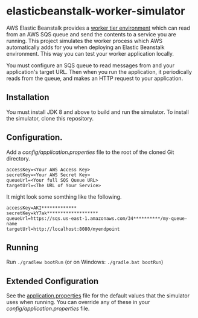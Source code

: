 # elasticbeanstalk-worker-simulator

AWS Elastic Beanstalk provides a [worker tier environment](http://docs.aws.amazon.com/elasticbeanstalk/latest/dg/using-features-managing-env-tiers.html) which can read from an AWS SQS queue and send the contents to a service you are running. This project simulates the worker process which AWS automatically adds for you when deploying an Elastic Beanstalk environment. This way you can test your worker application locally.

You must configure an SQS queue to read messages from and your application's target URL. Then when you run the application, it periodically reads from the queue, and makes an HTTP request to your application.

## Installation

You must install JDK 8 and above to build and run the simulator. To install the simulator, clone this repository.

## Configuration.

Add a _config/application.properties_ file to the root of the cloned Git directory.

```
accessKey=<Your AWS Access Key>
secretKey=<Your AWS Secret Key>
queueUrl=<Your full SQS Queue URL>
targetUrl=<The URL of Your Service>
```

It might look some somthing like the following.

```
accessKey=AKI*************
secretKey=kY7ak*******************
queueUrl=https://sqs.us-east-1.amazonaws.com/34**********/my-queue-name
targetUrl=http://localhost:8080/myendpoint
```

## Running

Run `./gradlew bootRun`
(or on Windows: `./gradle.bat bootRun`)

## Extended Configuration

See the [application.properties](src/main/resources/application.properties) file for the default values that the simulator uses when running. You can override any of these in your _config/application.properties_ file.
